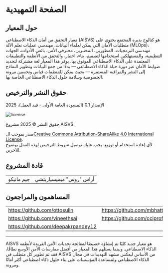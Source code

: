 # الصفحة التمهيدية

## حول المعيار

معيار التحقق من أمان الذكاء الاصطناعي (AISVS) هو كتالوج يديره المجتمع يحتوي على متطلبات الأمان التي يمكن لعلماء البيانات، مهندسي عمليات تعلم الآلة (MLOps)، مهندسي البرمجيات، المطورين، المختبرين، محترفي الأمن، بائعي الأدوات، الجهات التنظيمية، والمستهلكين استخدامها لتصميم، بناء، اختبار، والتحقق من الأنظمة والتطبيقات المعتمدة على الذكاء الاصطناعي الموثوق بها. يوفر هذا المعيار لغة مشتركة لتحديد ضوابط الأمان عبر دورة حياة الذكاء الاصطناعي — بدءًا من جمع البيانات وتطوير النماذج إلى النشر والمراقبة المستمرة — بحيث يمكن للمنظمات قياس وتحسين مرونة الخصوصية وسلامة حلول الذكاء الاصطناعي الخاصة بها.

## حقوق النشر والترخيص

الإصدار 0.1 (المسودة العامة الأولى - قيد العمل)، 2025  

![license](../images/license.png)

حقوق النشر © 2025 مشروع AISVS.  

صدر بموجب ال[Creative Commons Attribution‑ShareAlike 4.0 International License](https://creativecommons.org/licenses/by-sa/4.0/).  
لأي إعادة استخدام أو توزيع، يجب عليك توصيل شروط الترخيص لهذه العمل بوضوح للآخرين.

## قادة المشروع

|            |                         |
| ---------- | ----------------------- |
| جيم مانيكو | أراس "روس" ميميسيازيتشي |

## المساهمون والمراجعون

|                                    |                             |
| ---------------------------------- | --------------------------- |
| https://github.com/ottosulin       | https://github.com/mbhatt1  |
| https://github.com/vineethsai      | https://github.com/cciprofm |
| https://github.com/deepakrpandey12 |                             |

---

AISVS هو معيار جديد كليًا تم إنشاؤه خصيصًا لمعالجة تحديات الأمن الفريدة لأنظمة الذكاء الاصطناعي. وبينما يستلهم هذا المعيار من أفضل ممارسات الأمن الأوسع نطاقًا، فقد تم تطوير كل متطلب في AISVS من الأساس ليعكس مشهد التهديدات في مجال الذكاء الاصطناعي ولمساعدة المؤسسات على بناء حلول ذكاء اصطناعي أكثر أمانًا ومرونة.

